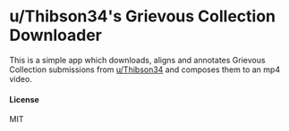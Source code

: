 # u/Thibson34's Grievous Collection Downloader

This is a simple app which downloads, aligns and annotates Grievous Collection submissions from
[u/Thibson34](https://www.reddit.com/user/Thibson34/) and composes them to an mp4 video.

#### License

MIT
